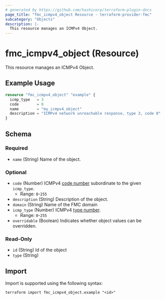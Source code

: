 ```yaml
---
# generated by https://github.com/hashicorp/terraform-plugin-docs
page_title: "fmc_icmpv4_object Resource - terraform-provider-fmc"
subcategory: "Objects"
description: |-
  This resource manages an ICMPv4 Object.
---
```


# fmc_icmpv4_object (Resource)

This resource manages an ICMPv4 Object.

## Example Usage

```terraform
resource "fmc_icmpv4_object" "example" {
  icmp_type   = 3
  code        = 0
  name        = "my_icmpv4_object"
  description = "ICMPv4 network unreachable response, type 3, code 0"
}
```

<!-- schema generated by tfplugindocs -->
## Schema

### Required

- `name` (String) Name of the object.

### Optional

- `code` (Number) ICMPv4 [code number](https://www.iana.org/assignments/icmp-parameters/icmp-parameters.xhtml) subordinate to the given `icmp_type`.
  - Range: `0`-`255`
- `description` (String) Description of the object.
- `domain` (String) Name of the FMC domain
- `icmp_type` (Number) ICMPv4 [type number](https://www.iana.org/assignments/icmp-parameters/icmp-parameters.xhtml).
  - Range: `0`-`255`
- `overridable` (Boolean) Indicates whether object values can be overridden.

### Read-Only

- `id` (String) Id of the object
- `type` (String)

## Import

Import is supported using the following syntax:

```shell
terraform import fmc_icmpv4_object.example "<id>"
```
